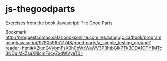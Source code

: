 # js-thegoodparts
Exercises from the book Javascript: The Good Parts

Bookmark:
http://proquestcombo.safaribooksonline.com.res.banq.qc.ca/book/programming/javascript/9780596517748/good-parts/a_simple_testing_ground?reader=html#X2ludGVybmFsX0h0bWxWaWV3P3htbGlkPTk3ODA1OTY1MTc3NDglMkZsaXRlcmFscyZxdWVyeT0=

